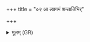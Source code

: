 +++
title = "०२ आ त्वागमं शन्तातिभिर्"

+++
<details><summary>मूलम् (GR)</summary>

आ त्वागमं शंतातिभिर् +++(Bhatt. śantātibhir)+++  
अथो अरिष्टतातिभिः ।  
दक्षं ते भद्रम् आहार्षं  
परा सुवाम्य् आमयत् ॥
</details>
